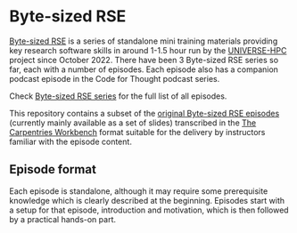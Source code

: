 # Byte-sized RSE

[Byte-sized RSE](https://www.universe-hpc.ac.uk/events/byte-sized-rse/) is a series of standalone mini training materials providing key research software skills in around 1-1.5 hour run by the [UNIVERSE-HPC](https://www.universe-hpc.ac.uk/) project since October 2022. There have been 3 Byte-sized RSE series so far, each with a number of episodes. Each episode also has a companion podcast episode in the Code for Thought podcast series.

Check [Byte-sized RSE series](https://www.universe-hpc.ac.uk/events/byte-sized-rse/) for the full list of all episodes.

This repository contains a subset of the [original Byte-sized RSE episodes](https://www.universe-hpc.ac.uk/events/byte-sized-rse/) (currently mainly available as a set of slides) transcribed in the [The Carpentries Workbench][workbench] format suitable for the delivery by instructors familiar with the episode content. 

## Episode format

Each episode is standalone, although it may require some prerequisite knowledge which is clearly described at the beginning. Episodes start with a setup for that episode, introduction and motivation, which is then followed by a practical hands-on part.


[workbench]: https://carpentries.github.io/sandpaper-docs/
